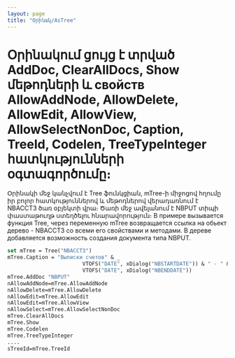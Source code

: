 ```yaml
---
layout: page
title: "Օրինակ/AsTree"
---
```



# Օրինակում ցույց է տրված  AddDoc, ClearAllDocs, Show մեթոդների և свойств AllowAddNode, AllowDelete, AllowEdit, AllowView, AllowSelectNonDoc, Caption, TreeId, Codelen, TreeTypeInteger հատկությունների օգտագործումը։

Օրինակի մեջ կանչվում է Tree ֆունկցիան, mTree-ի միջոցով հղումը իր բոլոր հատկություններով և մեթոդներով վերադառնում է NBACCT3 ծառ օբյեկտի վրա։ Ծառի մեջ ավելանում է NBPUT տիպի փաստաթուղթ ստեղծելու հնարավորություն։ 
В примере вызывается функция Tree, через переменную mTree возвращается ссылка на обьект дерево - NBACCT3 со всеми его свойствами и методами. В дереве добавляется возможность создания документа типа NBPUT.

``` vb
set mTree = Tree("NBACCT3")
mTree.Caption = "Выписки счетов" & _
                        VTOFS("DATE", xDialog("NBSTARTDATE")) & " - " & _
                        VTOFS("DATE", xDialog("NBENDDATE"))
mTree.AddDoc "NBPUT"
nAllowAddNode=mTree.AllowAddNode
nAllowDelete=mTree.AllowDelete
nAllowEdit=mTree.AllowEdit
nAllowEdit=mTree.AllowView
nAllowSelect=mTree.AllowSelectNonDoc
mTree.ClearAllDocs
mTree.Show
mTree.Codelen
mTree.TreeTypeInteger
....
sTreeId=mTree.TreeId
```